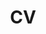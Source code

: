 ---
layout: cv
permalink: /assets/pdf/Vijay_CV_UCSD_082023.pdf
title: CV
nav: true
nav_order: 4
cv_pdf: Vijay_CV_UCSD_082023.pdf
description: Click the button above to download my CV.
---